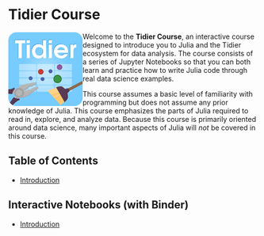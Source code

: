 # Tidier Course

<img src="https://raw.githubusercontent.com/TidierOrg/.github/main/profile/TidierOrg_logo.png" align="left" style="padding-right:10x;" width="150"/>

Welcome to the **Tidier Course**, an interactive course designed to introduce you to Julia and the Tidier ecosystem for data analysis. The course consists of a series of Jupyter Notebooks so that you can both learn and practice how to write Julia code through real data science examples.

This course assumes a basic level of familiarity with programming but does not assume any prior knowledge of Julia. This course emphasizes the parts of Julia required to read in, explore, and analyze data. Because this course is primarily oriented around data science, many important aspects of Julia will *not* be covered in this course.

## Table of Contents

- [Introduction](https://nbviewer.org/github/TidierOrg/TidierCourse/blob/main/introduction.ipynb)


## Interactive Notebooks (with Binder)

- [Introduction](https://mybinder.org/v2/gh/TidierOrg/TidierCourse/HEAD?filepath=introduction.ipynb)